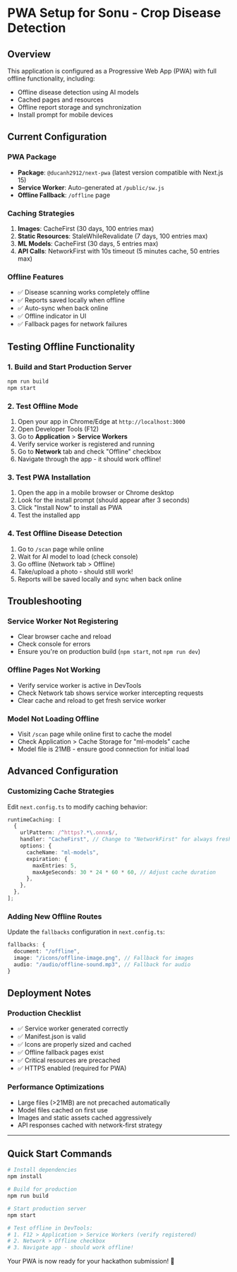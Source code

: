 # PWA Setup for Sonu - Crop Disease Detection

## Overview

This application is configured as a Progressive Web App (PWA) with full offline functionality, including:

- Offline disease detection using AI models
- Cached pages and resources
- Offline report storage and synchronization
- Install prompt for mobile devices

## Current Configuration

### PWA Package

- **Package**: `@ducanh2912/next-pwa` (latest version compatible with Next.js 15)
- **Service Worker**: Auto-generated at `/public/sw.js`
- **Offline Fallback**: `/offline` page

### Caching Strategies

1. **Images**: CacheFirst (30 days, 100 entries max)
2. **Static Resources**: StaleWhileRevalidate (7 days, 100 entries max)
3. **ML Models**: CacheFirst (30 days, 5 entries max)
4. **API Calls**: NetworkFirst with 10s timeout (5 minutes cache, 50 entries max)

### Offline Features

- ✅ Disease scanning works completely offline
- ✅ Reports saved locally when offline
- ✅ Auto-sync when back online
- ✅ Offline indicator in UI
- ✅ Fallback pages for network failures

## Testing Offline Functionality

### 1. Build and Start Production Server

```bash
npm run build
npm start
```

### 2. Test Offline Mode

1. Open your app in Chrome/Edge at `http://localhost:3000`
2. Open Developer Tools (F12)
3. Go to **Application** > **Service Workers**
4. Verify service worker is registered and running
5. Go to **Network** tab and check "Offline" checkbox
6. Navigate through the app - it should work offline!

### 3. Test PWA Installation

1. Open the app in a mobile browser or Chrome desktop
2. Look for the install prompt (should appear after 3 seconds)
3. Click "Install Now" to install as PWA
4. Test the installed app

### 4. Test Offline Disease Detection

1. Go to `/scan` page while online
2. Wait for AI model to load (check console)
3. Go offline (Network tab > Offline)
4. Take/upload a photo - should still work!
5. Reports will be saved locally and sync when back online

## Troubleshooting

### Service Worker Not Registering

- Clear browser cache and reload
- Check console for errors
- Ensure you're on production build (`npm start`, not `npm run dev`)

### Offline Pages Not Working

- Verify service worker is active in DevTools
- Check Network tab shows service worker intercepting requests
- Clear cache and reload to get fresh service worker

### Model Not Loading Offline

- Visit `/scan` page while online first to cache the model
- Check Application > Cache Storage for "ml-models" cache
- Model file is 21MB - ensure good connection for initial load

## Advanced Configuration

### Customizing Cache Strategies

Edit `next.config.ts` to modify caching behavior:

```typescript
runtimeCaching: [
  {
    urlPattern: /^https?.*\.onnx$/,
    handler: "CacheFirst", // Change to "NetworkFirst" for always fresh models
    options: {
      cacheName: "ml-models",
      expiration: {
        maxEntries: 5,
        maxAgeSeconds: 30 * 24 * 60 * 60, // Adjust cache duration
      },
    },
  },
];
```

### Adding New Offline Routes

Update the `fallbacks` configuration in `next.config.ts`:

```typescript
fallbacks: {
  document: "/offline",
  image: "/icons/offline-image.png", // Fallback for images
  audio: "/audio/offline-sound.mp3", // Fallback for audio
}
```

## Deployment Notes

### Production Checklist

- ✅ Service worker generated correctly
- ✅ Manifest.json is valid
- ✅ Icons are properly sized and cached
- ✅ Offline fallback pages exist
- ✅ Critical resources are precached
- ✅ HTTPS enabled (required for PWA)

### Performance Optimizations

- Large files (>21MB) are not precached automatically
- Model files cached on first use
- Images and static assets cached aggressively
- API responses cached with network-first strategy

---

## Quick Start Commands

```bash
# Install dependencies
npm install

# Build for production
npm run build

# Start production server
npm start

# Test offline in DevTools:
# 1. F12 > Application > Service Workers (verify registered)
# 2. Network > Offline checkbox
# 3. Navigate app - should work offline!
```

Your PWA is now ready for your hackathon submission! 🚀
